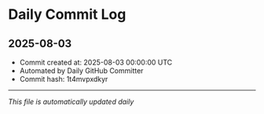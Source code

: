 # Daily Commit Log

## 2025-08-03

- Commit created at: 2025-08-03 00:00:00 UTC
- Automated by Daily GitHub Committer
- Commit hash: 1t4mvpxdkyr

---
*This file is automatically updated daily*